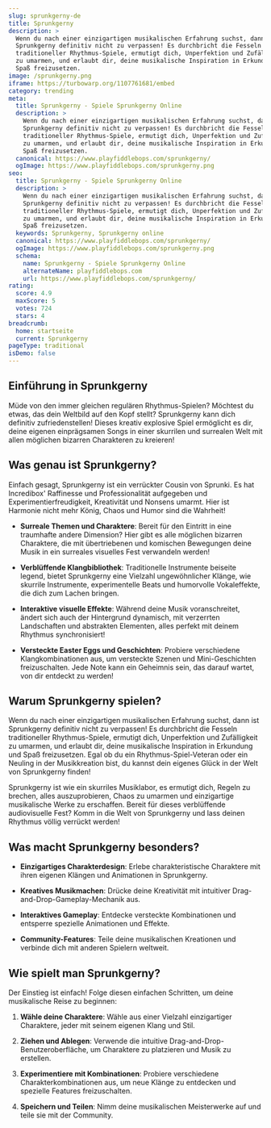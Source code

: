 ```yaml
---
slug: sprunkgerny-de
title: Sprunkgerny
description: >
  Wenn du nach einer einzigartigen musikalischen Erfahrung suchst, dann ist
  Sprunkgerny definitiv nicht zu verpassen! Es durchbricht die Fesseln
  traditioneller Rhythmus-Spiele, ermutigt dich, Unperfektion und Zufälligkeit
  zu umarmen, und erlaubt dir, deine musikalische Inspiration in Erkundung und
  Spaß freizusetzen.
image: /sprunkgerny.png
iframe: https://turbowarp.org/1107761681/embed
category: trending
meta:
  title: Sprunkgerny - Spiele Sprunkgerny Online
  description: >
    Wenn du nach einer einzigartigen musikalischen Erfahrung suchst, dann ist
    Sprunkgerny definitiv nicht zu verpassen! Es durchbricht die Fesseln
    traditioneller Rhythmus-Spiele, ermutigt dich, Unperfektion und Zufälligkeit
    zu umarmen, und erlaubt dir, deine musikalische Inspiration in Erkundung und
    Spaß freizusetzen.
  canonical: https://www.playfiddlebops.com/sprunkgerny/
  ogImage: https://www.playfiddlebops.com/sprunkgerny.png
seo:
  title: Sprunkgerny - Spiele Sprunkgerny Online
  description: >
    Wenn du nach einer einzigartigen musikalischen Erfahrung suchst, dann ist
    Sprunkgerny definitiv nicht zu verpassen! Es durchbricht die Fesseln
    traditioneller Rhythmus-Spiele, ermutigt dich, Unperfektion und Zufälligkeit
    zu umarmen, und erlaubt dir, deine musikalische Inspiration in Erkundung und
    Spaß freizusetzen.
  keywords: Sprunkgerny, Sprunkgerny online
  canonical: https://www.playfiddlebops.com/sprunkgerny/
  ogImage: https://www.playfiddlebops.com/sprunkgerny.png
  schema:
    name: Sprunkgerny - Spiele Sprunkgerny Online
    alternateName: playfiddlebops.com
    url: https://www.playfiddlebops.com/sprunkgerny/
rating:
  score: 4.9
  maxScore: 5
  votes: 724
  stars: 4
breadcrumb:
  home: startseite
  current: Sprunkgerny
pageType: traditional
isDemo: false
---
```


## Einführung in Sprunkgerny

Müde von den immer gleichen regulären Rhythmus-Spielen? Möchtest du etwas, das dein Weltbild auf den Kopf stellt? Sprunkgerny kann dich definitiv zufriedenstellen! Dieses kreativ explosive Spiel ermöglicht es dir, deine eigenen einprägsamen Songs in einer skurrilen und surrealen Welt mit allen möglichen bizarren Charakteren zu kreieren!

## Was genau ist Sprunkgerny?

Einfach gesagt, Sprunkgerny ist ein verrückter Cousin von Sprunki. Es hat Incredibox' Raffinesse und Professionalität aufgegeben und Experimentierfreudigkeit, Kreativität und Nonsens umarmt. Hier ist Harmonie nicht mehr König, Chaos und Humor sind die Wahrheit!

- **Surreale Themen und Charaktere**: Bereit für den Eintritt in eine traumhafte andere Dimension? Hier gibt es alle möglichen bizarren Charaktere, die mit übertriebenen und komischen Bewegungen deine Musik in ein surreales visuelles Fest verwandeln werden!

- **Verblüffende Klangbibliothek**: Traditionelle Instrumente beiseite legend, bietet Sprunkgerny eine Vielzahl ungewöhnlicher Klänge, wie skurrile Instrumente, experimentelle Beats und humorvolle Vokaleffekte, die dich zum Lachen bringen.

- **Interaktive visuelle Effekte**: Während deine Musik voranschreitet, ändert sich auch der Hintergrund dynamisch, mit verzerrten Landschaften und abstrakten Elementen, alles perfekt mit deinem Rhythmus synchronisiert!

- **Versteckte Easter Eggs und Geschichten**: Probiere verschiedene Klangkombinationen aus, um versteckte Szenen und Mini-Geschichten freizuschalten. Jede Note kann ein Geheimnis sein, das darauf wartet, von dir entdeckt zu werden!

## Warum Sprunkgerny spielen?

Wenn du nach einer einzigartigen musikalischen Erfahrung suchst, dann ist Sprunkgerny definitiv nicht zu verpassen! Es durchbricht die Fesseln traditioneller Rhythmus-Spiele, ermutigt dich, Unperfektion und Zufälligkeit zu umarmen, und erlaubt dir, deine musikalische Inspiration in Erkundung und Spaß freizusetzen. Egal ob du ein Rhythmus-Spiel-Veteran oder ein Neuling in der Musikkreation bist, du kannst dein eigenes Glück in der Welt von Sprunkgerny finden!

Sprunkgerny ist wie ein skurriles Musiklabor, es ermutigt dich, Regeln zu brechen, alles auszuprobieren, Chaos zu umarmen und einzigartige musikalische Werke zu erschaffen. Bereit für dieses verblüffende audiovisuelle Fest? Komm in die Welt von Sprunkgerny und lass deinen Rhythmus völlig verrückt werden!

## Was macht Sprunkgerny besonders?

- **Einzigartiges Charakterdesign**: Erlebe charakteristische Charaktere mit ihren eigenen Klängen und Animationen in Sprunkgerny.

- **Kreatives Musikmachen**: Drücke deine Kreativität mit intuitiver Drag-and-Drop-Gameplay-Mechanik aus.

- **Interaktives Gameplay**: Entdecke versteckte Kombinationen und entsperre spezielle Animationen und Effekte.

- **Community-Features**: Teile deine musikalischen Kreationen und verbinde dich mit anderen Spielern weltweit.

## Wie spielt man Sprunkgerny?

Der Einstieg ist einfach! Folge diesen einfachen Schritten, um deine musikalische Reise zu beginnen:

1. **Wähle deine Charaktere**: Wähle aus einer Vielzahl einzigartiger Charaktere, jeder mit seinem eigenen Klang und Stil.

1. **Ziehen und Ablegen**: Verwende die intuitive Drag-and-Drop-Benutzeroberfläche, um Charaktere zu platzieren und Musik zu erstellen.

1. **Experimentiere mit Kombinationen**: Probiere verschiedene Charakterkombinationen aus, um neue Klänge zu entdecken und spezielle Features freizuschalten.

1. **Speichern und Teilen**: Nimm deine musikalischen Meisterwerke auf und teile sie mit der Community.